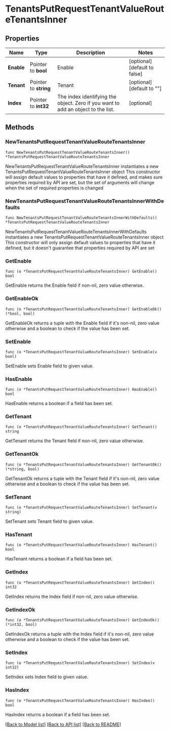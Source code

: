 # TenantsPutRequestTenantValueRouteTenantsInner

## Properties

Name | Type | Description | Notes
------------ | ------------- | ------------- | -------------
**Enable** | Pointer to **bool** | Enable | [optional] [default to false]
**Tenant** | Pointer to **string** | Tenant | [optional] [default to ""]
**Index** | Pointer to **int32** | The index identifying the object. Zero if you want to add an object to the list. | [optional] 

## Methods

### NewTenantsPutRequestTenantValueRouteTenantsInner

`func NewTenantsPutRequestTenantValueRouteTenantsInner() *TenantsPutRequestTenantValueRouteTenantsInner`

NewTenantsPutRequestTenantValueRouteTenantsInner instantiates a new TenantsPutRequestTenantValueRouteTenantsInner object
This constructor will assign default values to properties that have it defined,
and makes sure properties required by API are set, but the set of arguments
will change when the set of required properties is changed

### NewTenantsPutRequestTenantValueRouteTenantsInnerWithDefaults

`func NewTenantsPutRequestTenantValueRouteTenantsInnerWithDefaults() *TenantsPutRequestTenantValueRouteTenantsInner`

NewTenantsPutRequestTenantValueRouteTenantsInnerWithDefaults instantiates a new TenantsPutRequestTenantValueRouteTenantsInner object
This constructor will only assign default values to properties that have it defined,
but it doesn't guarantee that properties required by API are set

### GetEnable

`func (o *TenantsPutRequestTenantValueRouteTenantsInner) GetEnable() bool`

GetEnable returns the Enable field if non-nil, zero value otherwise.

### GetEnableOk

`func (o *TenantsPutRequestTenantValueRouteTenantsInner) GetEnableOk() (*bool, bool)`

GetEnableOk returns a tuple with the Enable field if it's non-nil, zero value otherwise
and a boolean to check if the value has been set.

### SetEnable

`func (o *TenantsPutRequestTenantValueRouteTenantsInner) SetEnable(v bool)`

SetEnable sets Enable field to given value.

### HasEnable

`func (o *TenantsPutRequestTenantValueRouteTenantsInner) HasEnable() bool`

HasEnable returns a boolean if a field has been set.

### GetTenant

`func (o *TenantsPutRequestTenantValueRouteTenantsInner) GetTenant() string`

GetTenant returns the Tenant field if non-nil, zero value otherwise.

### GetTenantOk

`func (o *TenantsPutRequestTenantValueRouteTenantsInner) GetTenantOk() (*string, bool)`

GetTenantOk returns a tuple with the Tenant field if it's non-nil, zero value otherwise
and a boolean to check if the value has been set.

### SetTenant

`func (o *TenantsPutRequestTenantValueRouteTenantsInner) SetTenant(v string)`

SetTenant sets Tenant field to given value.

### HasTenant

`func (o *TenantsPutRequestTenantValueRouteTenantsInner) HasTenant() bool`

HasTenant returns a boolean if a field has been set.

### GetIndex

`func (o *TenantsPutRequestTenantValueRouteTenantsInner) GetIndex() int32`

GetIndex returns the Index field if non-nil, zero value otherwise.

### GetIndexOk

`func (o *TenantsPutRequestTenantValueRouteTenantsInner) GetIndexOk() (*int32, bool)`

GetIndexOk returns a tuple with the Index field if it's non-nil, zero value otherwise
and a boolean to check if the value has been set.

### SetIndex

`func (o *TenantsPutRequestTenantValueRouteTenantsInner) SetIndex(v int32)`

SetIndex sets Index field to given value.

### HasIndex

`func (o *TenantsPutRequestTenantValueRouteTenantsInner) HasIndex() bool`

HasIndex returns a boolean if a field has been set.


[[Back to Model list]](../README.md#documentation-for-models) [[Back to API list]](../README.md#documentation-for-api-endpoints) [[Back to README]](../README.md)


